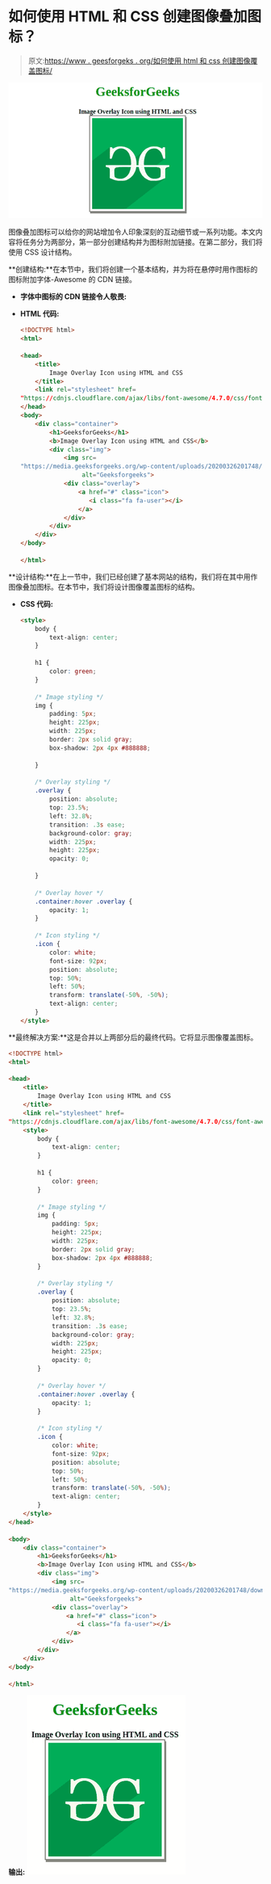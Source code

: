 # 如何使用 HTML 和 CSS 创建图像叠加图标？

> 原文:[https://www . geesforgeks . org/如何使用 html 和 css 创建图像覆盖图标/](https://www.geeksforgeeks.org/how-to-create-an-image-overlay-icon-using-html-and-css/)

![](img/d87f2131d9711f0f99c69b5a239d3b09.png)

图像叠加图标可以给你的网站增加令人印象深刻的互动细节或一系列功能。本文内容将任务分为两部分，第一部分创建结构并为图标附加链接。在第二部分，我们将使用 CSS 设计结构。

**创建结构:**在本节中，我们将创建一个基本结构，并为将在悬停时用作图标的图标附加字体-Awesome 的 CDN 链接。

*   **字体中图标的 CDN 链接令人敬畏:**

    > <link rel="”stylesheet”" href="“https://cdnjs.cloudflare.com/ajax/libs/font-awesome/4.7.0/css/font-awesome.min.css”">

*   **HTML 代码:**

    ```html
    <!DOCTYPE html>
    <html>

    <head>
        <title>
            Image Overlay Icon using HTML and CSS 
        </title>
        <link rel="stylesheet" href= 
    "https://cdnjs.cloudflare.com/ajax/libs/font-awesome/4.7.0/css/font-awesome.min.css">
    </head>
    <body>
        <div class="container">
            <h1>GeeksforGeeks</h1>
            <b>Image Overlay Icon using HTML and CSS</b>
            <div class="img">
                <img src=
    "https://media.geeksforgeeks.org/wp-content/uploads/20200326201748/download312.png"
                     alt="Geeksforgeeks">
                <div class="overlay">
                    <a href="#" class="icon">
                       <i class="fa fa-user"></i>
                    </a>
                </div>
            </div>
        </div>
    </body>

    </html>
    ```

**设计结构:**在上一节中，我们已经创建了基本网站的结构，我们将在其中用作图像叠加图标。在本节中，我们将设计图像覆盖图标的结构。

*   **CSS 代码:**

    ```html
    <style>
        body {
            text-align: center;
        }

        h1 {
            color: green;
        }

        /* Image styling */
        img {
            padding: 5px;
            height: 225px;
            width: 225px;
            border: 2px solid gray;
            box-shadow: 2px 4px #888888;

        }

        /* Overlay styling */
        .overlay {
            position: absolute;
            top: 23.5%;
            left: 32.8%;
            transition: .3s ease;
            background-color: gray;
            width: 225px;
            height: 225px;
            opacity: 0;

        }

        /* Overlay hover */
        .container:hover .overlay {
            opacity: 1;
        }

        /* Icon styling */
        .icon {
            color: white;
            font-size: 92px;
            position: absolute;
            top: 50%;
            left: 50%;
            transform: translate(-50%, -50%);
            text-align: center;
        }
    </style>
    ```

**最终解决方案:**这是合并以上两部分后的最终代码。它将显示图像覆盖图标。

```html
<!DOCTYPE html>
<html>

<head>
    <title>
        Image Overlay Icon using HTML and CSS 
    </title>
    <link rel="stylesheet" href= 
"https://cdnjs.cloudflare.com/ajax/libs/font-awesome/4.7.0/css/font-awesome.min.css">
    <style>
        body {
            text-align: center;
        }

        h1 {
            color: green;
        }

        /* Image styling */
        img {
            padding: 5px;
            height: 225px;
            width: 225px;
            border: 2px solid gray;
            box-shadow: 2px 4px #888888;
        }

        /* Overlay styling */
        .overlay {
            position: absolute;
            top: 23.5%;
            left: 32.8%;
            transition: .3s ease;
            background-color: gray;
            width: 225px;
            height: 225px;
            opacity: 0;
        }

        /* Overlay hover */
        .container:hover .overlay {
            opacity: 1;
        }

        /* Icon styling */
        .icon {
            color: white;
            font-size: 92px;
            position: absolute;
            top: 50%;
            left: 50%;
            transform: translate(-50%, -50%);
            text-align: center;
        }
    </style>
</head>

<body>
    <div class="container">
        <h1>GeeksforGeeks</h1>
        <b>Image Overlay Icon using HTML and CSS</b>
        <div class="img">
            <img src=
"https://media.geeksforgeeks.org/wp-content/uploads/20200326201748/download312.png"
                 alt="Geeksforgeeks">
            <div class="overlay">
                <a href="#" class="icon">
                   <i class="fa fa-user"></i>
                </a>
            </div>
        </div>
    </div>
</body>

</html>
```

**输出:** ![](img/87264e34fde6cde5bc4d8da787e7213f.png)